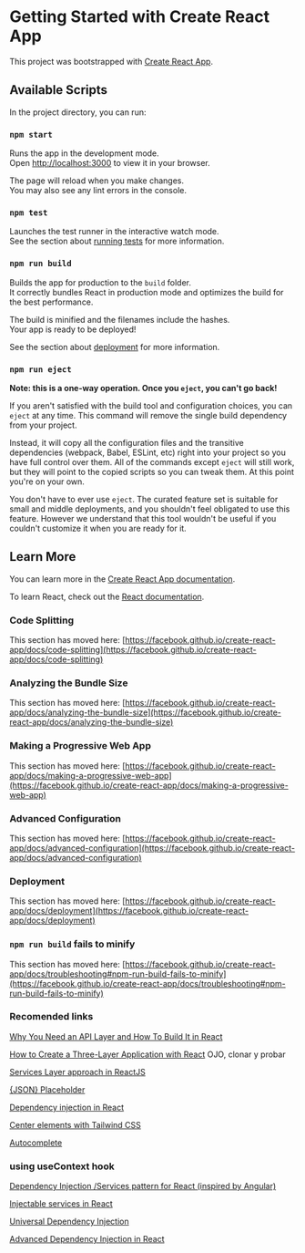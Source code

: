 # Getting Started with Create React App

This project was bootstrapped with [Create React App](https://github.com/facebook/create-react-app).

## Available Scripts

In the project directory, you can run:

### `npm start`

Runs the app in the development mode.\
Open [http://localhost:3000](http://localhost:3000) to view it in your browser.

The page will reload when you make changes.\
You may also see any lint errors in the console.

### `npm test`

Launches the test runner in the interactive watch mode.\
See the section about [running tests](https://facebook.github.io/create-react-app/docs/running-tests) for more information.

### `npm run build`

Builds the app for production to the `build` folder.\
It correctly bundles React in production mode and optimizes the build for the best performance.

The build is minified and the filenames include the hashes.\
Your app is ready to be deployed!

See the section about [deployment](https://facebook.github.io/create-react-app/docs/deployment) for more information.

### `npm run eject`

**Note: this is a one-way operation. Once you `eject`, you can't go back!**

If you aren't satisfied with the build tool and configuration choices, you can `eject` at any time. This command will remove the single build dependency from your project.

Instead, it will copy all the configuration files and the transitive dependencies (webpack, Babel, ESLint, etc) right into your project so you have full control over them. All of the commands except `eject` will still work, but they will point to the copied scripts so you can tweak them. At this point you're on your own.

You don't have to ever use `eject`. The curated feature set is suitable for small and middle deployments, and you shouldn't feel obligated to use this feature. However we understand that this tool wouldn't be useful if you couldn't customize it when you are ready for it.

## Learn More

You can learn more in the [Create React App documentation](https://facebook.github.io/create-react-app/docs/getting-started).

To learn React, check out the [React documentation](https://reactjs.org/).

### Code Splitting

This section has moved here: [https://facebook.github.io/create-react-app/docs/code-splitting](https://facebook.github.io/create-react-app/docs/code-splitting)

### Analyzing the Bundle Size

This section has moved here: [https://facebook.github.io/create-react-app/docs/analyzing-the-bundle-size](https://facebook.github.io/create-react-app/docs/analyzing-the-bundle-size)

### Making a Progressive Web App

This section has moved here: [https://facebook.github.io/create-react-app/docs/making-a-progressive-web-app](https://facebook.github.io/create-react-app/docs/making-a-progressive-web-app)

### Advanced Configuration

This section has moved here: [https://facebook.github.io/create-react-app/docs/advanced-configuration](https://facebook.github.io/create-react-app/docs/advanced-configuration)

### Deployment

This section has moved here: [https://facebook.github.io/create-react-app/docs/deployment](https://facebook.github.io/create-react-app/docs/deployment)

### `npm run build` fails to minify

This section has moved here: [https://facebook.github.io/create-react-app/docs/troubleshooting#npm-run-build-fails-to-minify](https://facebook.github.io/create-react-app/docs/troubleshooting#npm-run-build-fails-to-minify)

### Recomended links

[Why You Need an API Layer and How To Build It in React](https://semaphoreci.com/blog/api-layer-react)

[How to Create a Three-Layer Application with React](https://medium.com/programming-essentials/how-to-create-a-three-layer-application-with-react-8621741baca0) OJO, clonar y probar

[Services Layer approach in ReactJS](https://dev.to/chema/services-layer-approach-in-reactjs-1eo2)

[{JSON} Placeholder](https://jsonplaceholder.typicode.com/)

[Dependency injection in React](https://itnext.io/dependency-injection-in-react-6fa51488509f)

[Center elements with Tailwind CSS](https://daily-dev-tips.com/posts/center-elements-with-tailwind-css/)

[Autocomplete](https://mui.com/material-ui/react-autocomplete/)

### using useContext hook

[Dependency Injection /Services pattern for React (inspired by Angular)](https://dev.to/dansolhan/simple-dependency-injection-functionality-for-react-518j)

[Injectable services in React](https://the-guild.dev/blog/injectable-services-in-react)

[Universal Dependency Injection](https://thomasburlesonia.medium.com/https-medium-com-thomasburlesonia-universal-dependency-injection-86a8c0881cbc)

[Advanced Dependency Injection in React](https://blog.bitsrc.io/advanced-dependency-injection-in-react-af962bb94d35)
